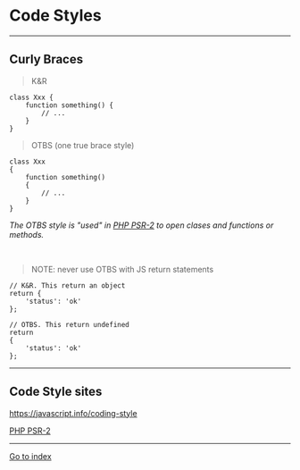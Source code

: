 # Code Styles

***

## Curly Braces

> K&R

    class Xxx {
        function something() {
            // ...
        }
    }


> OTBS (one true brace style)

    class Xxx
    {
        function something()
        {
            // ...
        }
    }

*The OTBS style is "used" in [PHP PSR-2][1] to open clases and functions or methods.*

<br>

> NOTE: never use OTBS with JS return statements

    // K&R. This return an object
    return {
        'status': 'ok'
    };

    // OTBS. This return undefined
    return
    {
        'status': 'ok'
    };


***

## Code Style sites

https://javascript.info/coding-style

[PHP PSR-2][1]


[1]: https://github.com/jatubio/5minutos_laravel/wiki/Estandares-de-programacion.-PSR-2


***

[Go to index](../README.md)
